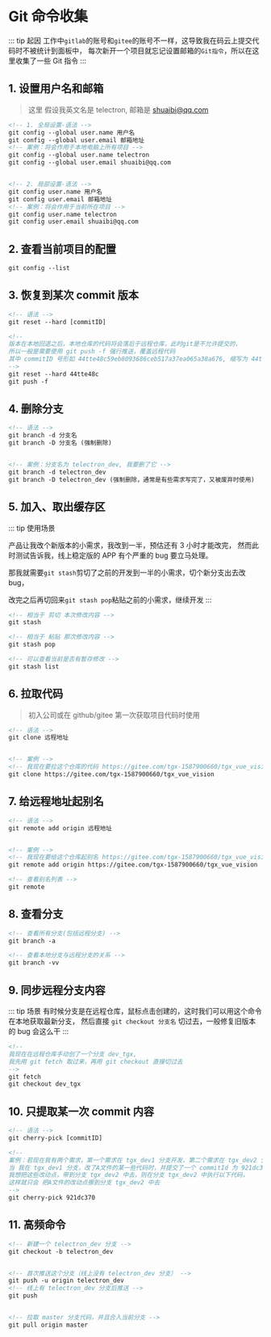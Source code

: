 # Git 命令收集

::: tip 起因
工作中`gitlab`的账号和`gitee`的账号不一样，这导致我在码云上提交代码时不被统计到面板中，
每次新开一个项目就忘记设置邮箱的`Git指令`，所以在这里收集了一些 Git 指令
:::

## 1. 设置用户名和邮箱

> 这里 假设我英文名是 telectron, 邮箱是 shuaibi@qq.com

```xml
<!-- 1. 全局设置-语法 -->
git config --global user.name 用户名
git config --global user.email 邮箱地址
<!-- 案例：将会作用于本地电脑上所有项目 -->
git config --global user.name telectron
git config --global user.email shuaibi@qq.com


<!-- 2. 局部设置-语法 -->
git config user.name 用户名
git config user.email 邮箱地址
<!-- 案例：将会作用于当前所在项目 -->
git config user.name telectron
git config user.email shuaibi@qq.com
```

## 2. 查看当前项目的配置

```xml
git config --list
```

## 3. 恢复到某次 commit 版本

```xml
<!-- 语法 -->
git reset --hard [commitID]

<!--
版本在本地回退之后，本地仓库的代码将会落后于远程仓库，此时git是不允许提交的，
所以一般是需要使用 git push -f 强行推送，覆盖远程代码
其中 commitID 号形如 44tte48c59eb8093686ceb517a37ea065a38a676, 缩写为 44tte48c
-->
git reset --hard 44tte48c
git push -f
```

## 4. 删除分支

```xml
<!-- 语法 -->
git branch -d 分支名
git branch -D 分支名 (强制删除)


<!-- 案例：分支名为 telectron_dev, 我要删了它 -->
git branch -d telectron_dev
git branch -D telectron_dev (强制删除，通常是有些需求写完了，又被废弃时使用)
```

## 5. 加入、取出缓存区

::: tip 使用场景

产品让我改个新版本的小需求，我改到一半，预估还有 3 小时才能改完，
然而此时测试告诉我，线上稳定版的 APP 有个严重的 bug 要立马处理。

那我就需要`git stash`剪切了之前的开发到一半的小需求，切个新分支出去改 bug，

改完之后再切回来`git stash pop`粘贴之前的小需求，继续开发
:::

```xml
<!-- 相当于 剪切 本次修改内容 -->
git stash

<!-- 相当于 粘贴 那次修改内容 -->
git stash pop

<!-- 可以查看当前是否有暂存修改 -->
git stash list
```

## 6. 拉取代码

> 初入公司或在 github/gitee 第一次获取项目代码时使用

```xml
<!-- 语法 -->
git clone 远程地址


<!-- 案例 -->
<!-- 我现在要拉这个仓库的代码 https://gitee.com/tgx-1587900660/tgx_vue_vision -->
git clone https://gitee.com/tgx-1587900660/tgx_vue_vision
```

## 7. 给远程地址起别名

```xml
<!-- 语法 -->
git remote add origin 远程地址


<!-- 案例 -->
<!-- 我现在要给这个仓库起别名 https://gitee.com/tgx-1587900660/tgx_vue_vision -->
git remote add origin https://gitee.com/tgx-1587900660/tgx_vue_vision

<!-- 查看别名列表 -->
git remote
```

## 8. 查看分支

```xml
<!-- 查看所有分支(包括远程分支) -->
git branch -a

<!-- 查看本地分支与远程分支的关系 -->
git branch -vv
```

## 9. 同步远程分支内容

::: tip 场景
有时候分支是在远程仓库，鼠标点击创建的，这时我们可以用这个命令在本地获取最新分支，
然后直接 `git checkout 分支名` 切过去，一般修复旧版本的 bug 会这么干
:::

```xml
<!--
我现在在远程仓库手动创了一个分支 dev_tgx,
我先用 git fetch 取过来，再用 git checkout 直接切过去
-->
git fetch
git checkout dev_tgx
```

## 10. 只提取某一次 commit 内容

```xml
<!-- 语法 -->
git cherry-pick [commitID]

<!--
案例：若现在我有两个需求，第一个需求在 tgx_dev1 分支开发，第二个需求在 tgx_dev2 分支开发，
当 我在 tgx_dev1 分支，改了A文件的某一些代码时，并提交了一个 commitId 为 921dc370，
我想把这些改动点，带到分支 tgx_dev2 中去，则在分支 tgx_dev2 中执行以下代码，
这样就只会 把A文件的改动点挪到分支 tgx_dev2 中去
-->
git cherry-pick 921dc370
```

## 11. 高频命令

```xml
<!-- 新建一个 telectron_dev 分支 -->
git checkout -b telectron_dev


<!-- 首次推送这个分支（线上没有 telectron_dev 分支） -->
git push -u origin telectron_dev
<!-- 线上有 telectron_dev 分支后推送 -->
git push


<!-- 拉取 master 分支代码，并且合入当前分支 -->
git pull origin master
```
